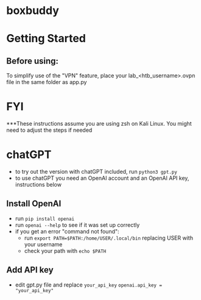 # boxbuddy

# Getting Started

## Before using: 

To simplify use of the "VPN" feature, place your lab_<htb_username>.ovpn file in the same folder as app.py

# FYI
***These instructions assume you are using zsh on Kali Linux. You might need to adjust the steps if needed 

# chatGPT
- to try out the version with chatGPT included, run `python3 gpt.py`
- to use chatGPT you need an OpenAI account and an OpenAI API key, instructions below

## Install OpenAI
- run `pip install openai`
- run `openai --help` to see if it was set up correctly
- if you get an error "command not found":
  - run `export PATH=$PATH:/home/USER/.local/bin` replacing USER with your username
  - check your path with `echo $PATH`

## Add API key
- edit gpt.py file and replace `your_api_key` 
  `openai.api_key = "your_api_key"`
  
